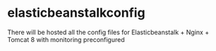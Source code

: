 # elasticbeanstalkconfig
There will be hosted all the config files for Elasticbeanstalk + Nginx + Tomcat 8 with monitoring preconfigured
